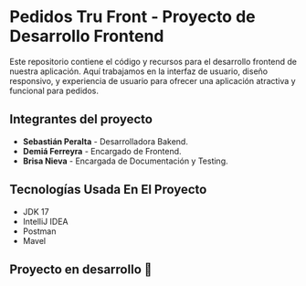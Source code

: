 # Pedidos Tru Front - Proyecto de Desarrollo Frontend

Este repositorio contiene el código y recursos para el desarrollo frontend de nuestra aplicación. Aquí trabajamos en la interfaz de usuario, diseño responsivo, y experiencia de usuario para ofrecer una aplicación atractiva y funcional para pedidos.

## Integrantes del proyecto

- **Sebastián Peralta** - Desarrolladora Bakend.
- **Demiá Ferreyra** - Encargado de Frontend.
- **Brisa Nieva** - Encargada de Documentación y Testing.

## Tecnologías Usada En El Proyecto

- JDK 17
- IntelliJ IDEA
- Postman
- Mavel


## Proyecto en desarrollo 🚧 
